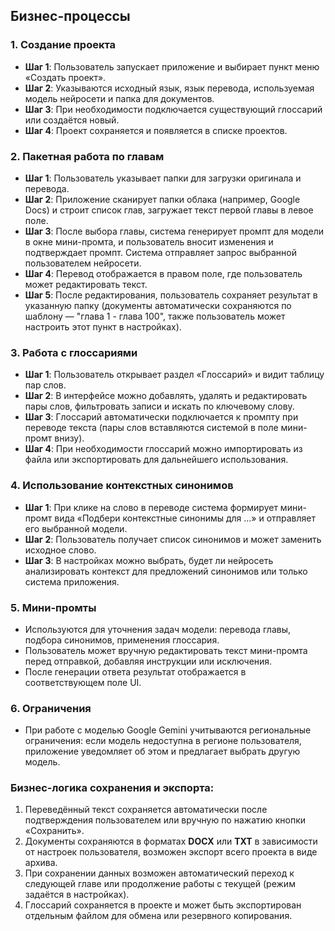 
## Бизнес-процессы

### 1. Создание проекта
   - **Шаг 1**: Пользователь запускает приложение и выбирает пункт меню «Создать проект».
   - **Шаг 2**: Указываются исходный язык, язык перевода, используемая модель нейросети и папка для документов.
   - **Шаг 3**: При необходимости подключается существующий глоссарий или создаётся новый.
   - **Шаг 4**: Проект сохраняется и появляется в списке проектов.

### 2. Пакетная работа по главам
   - **Шаг 1**: Пользователь указывает папки для загрузки оригинала и перевода.
   - **Шаг 2**: Приложение сканирует папки облака (например, Google Docs) и строит список глав, загружает текст первой главы в левое поле.
   - **Шаг 3**: После выбора главы, система генерирует промпт для модели в окне мини-промта, и пользователь вносит изменения и подтверждает промпт. Система отправляет запрос выбранной пользователем нейросети.
   - **Шаг 4**: Перевод отображается в правом поле, где пользователь может редактировать текст.
   - **Шаг 5**: После редактирования, пользователь сохраняет результат в указанную папку (документы автоматически сохраняются по шаблону — "глава 1 - глава 100", также пользователь может настроить этот пункт в настройках).

### 3. Работа с глоссариями
   - **Шаг 1**: Пользователь открывает раздел «Глоссарий» и видит таблицу пар слов.
   - **Шаг 2**: В интерфейсе можно добавлять, удалять и редактировать пары слов, фильтровать записи и искать по ключевому слову.
   - **Шаг 3**: Глоссарий автоматически подключается к промпту при переводе текста (пары слов вставляются системой в поле мини-промт внизу).
   - **Шаг 4**: При необходимости глоссарий можно импортировать из файла или экспортировать для дальнейшего использования.

### 4. Использование контекстных синонимов
   - **Шаг 1**: При клике на слово в переводе система формирует мини-промт вида «Подбери контекстные синонимы для …» и отправляет его выбранной модели.
   - **Шаг 2**: Пользователь получает список синонимов и может заменить исходное слово.
   - **Шаг 3**: В настройках можно выбрать, будет ли нейросеть анализировать контекст для предложений синонимов или только система приложения.

### 5. Мини-промты
   - Используются для уточнения задач модели: перевода главы, подбора синонимов, применения глоссария.
   - Пользователь может вручную редактировать текст мини-промта перед отправкой, добавляя инструкции или исключения.
   - После генерации ответа результат отображается в соответствующем поле UI.

### 6. Ограничения
   - При работе с моделью Google Gemini учитываются региональные ограничения: если модель недоступна в регионе пользователя, приложение уведомляет об этом и предлагает выбрать другую модель.

### Бизнес-логика сохранения и экспорта:
1. Переведённый текст сохраняется автоматически после подтверждения пользователем или вручную по нажатию кнопки «Сохранить».
2. Документы сохраняются в форматах **DOCX** или **TXT** в зависимости от настроек пользователя, возможен экспорт всего проекта в виде архива.
3. При сохранении данных возможен автоматический переход к следующей главе или продолжение работы с текущей (режим задаётся в настройках).
4. Глоссарий сохраняется в проекте и может быть экспортирован отдельным файлом для обмена или резервного копирования.

